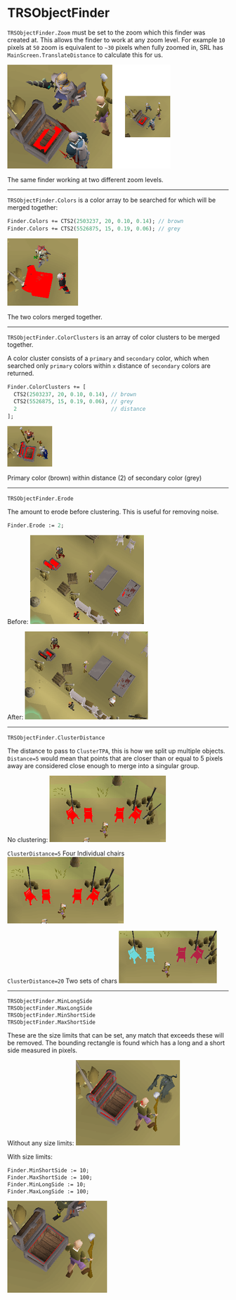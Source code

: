 TRSObjectFinder
=====

`TRSObjectFinder.Zoom` must be set to the zoom which this finder was created at. This allows the finder to work at any zoom level. For example `10` pixels at `50` zoom is equivalent to `~30` pixels when fully zoomed in, SRL has `MainScreen.TranslateDistance` to calculate this for us.

![img](images/zoom.png)

The same finder working at two different zoom levels.

---

`TRSObjectFinder.Colors` is a color array to be searched for which will be merged together:

```pascal
Finder.Colors += CTS2(2503237, 20, 0.10, 0.14); // brown
Finder.Colors += CTS2(5526875, 15, 0.19, 0.06); // grey
```

![img](images/color_array.png)

The two colors merged together.

---

`TRSObjectFinder.ColorClusters` is an array of color clusters to be merged together.

A color cluster consists of a `primary` and `secondary` color, which when searched only `primary` colors within `x` distance of `secondary` colors are returned.

```pascal
Finder.ColorClusters += [
  CTS2(2503237, 20, 0.10, 0.14), // brown
  CTS2(5526875, 15, 0.19, 0.06), // grey
  2								 // distance			
];                        
```

![img](images/color_cluster.png)

Primary color (brown) within distance (2) of secondary color (grey)

---

`TRSObjectFinder.Erode`

The amount to erode before clustering. This is useful for removing noise.

```pascal
Finder.Erode := 2;
```

Before:
![img](images/no_erode.png)

After:
![img](images/erode.png)

---

`TRSObjectFinder.ClusterDistance`

The distance to pass to `ClusterTPA`, this is how we split up multiple objects. `Distance=5` would mean that points that are closer than or equal to 5 pixels away are considered close enough to merge into a singular group.

No clustering:
![img](images/cluster_none.png)

`ClusterDistance=5` Four Individual chairs
![img](images/cluster_five.png)

`ClusterDistance=20` Two sets of chars
![img](images/cluster_twenty.png)

---

```
TRSObjectFinder.MinLongSide 
TRSObjectFinder.MaxLongSide
TRSObjectFinder.MinShortSide 
TRSObjectFinder.MaxShortSide
```

These are the size limits that can be set, any match that exceeds these will be removed. The bounding rectangle is found which has a long and a short side measured in pixels.

Without any size limits:
![img](images/no_size_limit.png)

With size limits:
```
Finder.MinShortSide := 10;
Finder.MaxShortSide := 100;
Finder.MinLongSide := 10;
Finder.MaxLongSide := 100; 
```

![img](images/size_limit.png)




















